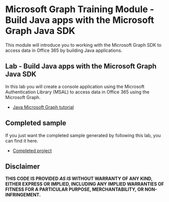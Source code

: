 # Microsoft Graph Training Module - Build Java apps with the Microsoft Graph Java SDK

This module will introduce you to working with the Microsoft Graph SDK to access data in Office 365 by building Java applications.

## Lab - Build Java apps with the Microsoft Graph Java SDK

In this lab you will create a console application using the Microsoft Authentication Library (MSAL) to access data in Office 365 using the Microsoft Graph.

- [Java Microsoft Graph tutorial](https://docs.microsoft.com/graph/tutorials/java)

## Completed sample

If you just want the completed sample generated by following this lab, you can find it here.

- [Completed project](demo)

## Disclaimer

**THIS CODE IS PROVIDED _AS IS_ WITHOUT WARRANTY OF ANY KIND, EITHER EXPRESS OR IMPLIED, INCLUDING ANY IMPLIED WARRANTIES OF FITNESS FOR A PARTICULAR PURPOSE, MERCHANTABILITY, OR NON-INFRINGEMENT.**
